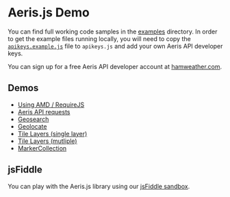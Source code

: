 # Aeris.js Demo

You can find full working code samples in the [examples](../examples) directory. In order to get the example files running locally, you will need to copy the [`apikeys.example.js`](../examples/apikeys.example.js) file to `apikeys.js` and add your own Aeris API developer keys. 

You can sign up for a free Aeris API developer account at [hamweather.com](http://www.hamweather.com/products/aeris-api/pricing/).


## Demos

* [Using AMD / RequireJS](http://demo.aerisjs.com/amd/index.html)
* [Aeris API requests](http://demo.aerisjs.com/api/index.html)
* [Geosearch](http://demo.aerisjs.com/geoservices/geocode.html)
* [Geolocate](http://demo.aerisjs.com/geoservices/geolocate.html)
* [Tile Layers (single layer)](http://demo.aerisjs.com/layers/single.html)
* [Tile Layers (mutliple)](http://demo.aerisjs.com/layers/multi.html)
* [MarkerCollection](http://demo.aerisjs.com/markercollections/index.html)


## jsFiddle

You can play with the Aeris.js library using our [jsFiddle sandbox](http://jsfiddle.net/zCr2f/3/).